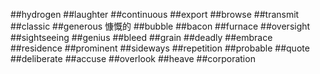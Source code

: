 ##hydrogen
##laughter
##continuous
##export
##browse
##transmit
##classic
##generous 慷慨的
##bubble
##bacon
##furnace
##oversight
##sightseeing
##genius
##bleed
##grain
##deadly
##embrace
##residence
##prominent
##sideways
##repetition
##probable
##quote
##deliberate
##accuse
##overlook
##heave
##corporation